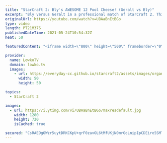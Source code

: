 ```yaml
---
title: "StarCraft 2: Bly's AWESOME 12 Pool Cheese! (Geralt vs Bly)"
excerpt: "Bly versus Geralt in a professional match of StarCraft 2. This is a super scrappy game of Zerg versus Protoss where both players lose a lot of workers.  Bly's YouTube channel: https://www.youtube.com/channel/UCK5SPkqU-7KicZFQUXipGgg  Support my work on Patreon: http://www.patreon.com/lowkotv Become a"
originalUrl: https://youtube.com/watch?v=UBAaBnEtBGo
type: video
length: PT21M37S
publishedDateTime: 2021-05-24T10:54:32Z
heat: 50

featuredContent: "<iframe width=\"800\" height=\"500\" frameborder=\"0\" src=\"https://www.youtube.com/embed/UBAaBnEtBGo\" allow=\"accelerometer; autoplay; encrypted-media; gyroscope; picture-in-picture\" allowfullscreen></iframe>"

provider:
  name: LowkoTV
  domain: lowko.tv
  images:
    - url: https://everyday-cc.github.io/starcraft2/assets/images/organizations/lowko.tv-50x50.jpg
      width: 50
      height: 50

topics:
  - StarCraft 2

images:
  - url: https://i.ytimg.com/vi/UBAaBnEtBGo/maxresdefault.jpg
    width: 1280
    height: 720
    isCached: true

secured: "CsRAEOgOWzr5uytDRKCKpU+qrF0zavOL6tMfUKjN0mrGoLnipIpCDEiro5SMl8aHq/FGHNbgP5TOgFAUXvXO1ds0qwkE6RoxQcjuFKwBHKst+EPqcbzUhEbMQI4BNuVhGcHf/6c7i9qUSUFVli4WsOrGejlRcxt2oWnLgWv5LzN6OlS6XUu1XH8lioA8/QZRDQC/DwX22ydoO5fYGKETYI964D8VEwTvgq+witQTUfZr7MzQyrhnK88xWOTX/Ikz3ERZK3/o4L/yT/la/9mDLQgP3DwrRrKrJ1QDYsgkCK2s+bMJgrLns3hU54J9sNW9yTuAAg5SaK++es9cfXFbw8Q1bFXEwXm9Hlrjp56eQxhEoIOIgAoQ6gGMZ4jE2qbMNP3SXE5vtx/kyCnIcSRzydzmABYMje6iyrWuWZuu1Dw=;3K2yZHrBQ7f7WDd3svyLOA=="
---
```


